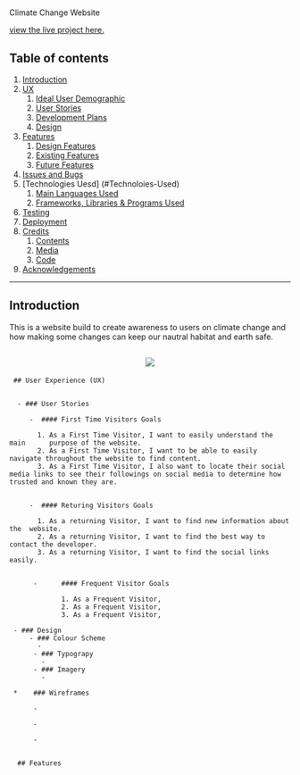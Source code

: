   <h1 align="Center"></h1> Climate Change Website </h1>
  
   [view the live project here.]()
  
   ## Table of contents
  1. [Introduction](#Introduction)
  2. [UX](#UX)
     1. [Ideal User Demographic](#Ideal-User-Demographic)
     2. [User Stories](#User-Stories)
     3. [Development Plans](#Development-Plans)
     4. [Design](#Designs)
  3. [Features](#Features)
     1. [Design Features](#Design-Features)
     2. [Existing Features](#Existing-Features)
     3. [Future Features](#Future-Features)
  4. [Issues and Bugs](#Issues-and-Bugs)
  5. [Technologies Uesd] (#Technoloies-Used)
     1. [Main Languages Used](#Main-Language-Used)
     2. [Frameworks, Libraries & Programs Used](#Frameworks,-Libraries-&-Programs-Used)
  6. [Testing](#Testing)
  7. [Deployment](#Deployment)
  8. [Credits](#Credits)
     1. [Contents](#Credits)
     2. [Media](#Media)
     3. [Code](#Code)
  9. [Acknowledgements](#Acknowledgements)
  ***

## Introduction

This is a website build to create awareness to users on climate change and how making some changes can keep our nautral habitat and earth safe.

   <h2 align="center"><img src="hero image here"></h2>

     ## User Experience (UX)


      - ### User Stories

         -  #### First Time Visitors Goals

           1. As a First Time Visitor, I want to easily understand the main      purpose of the website.
           2. As a First Time Visitor, I want to be able to easily navigate throughout the website to find content.
           3. As a First Time Visitor, I also want to locate their social media links to see their followings on social media to determine how trusted and known they are.


         -  #### Returing Visitors Goals

           1. As a returning Visitor, I want to find new information about the  website.
           2. As a returning Visitor, I want to find the best way to contact the developer.
           3. As a returning Visitor, I want to find the social links easily.


          -      #### Frequent Visitor Goals

                 1. As a Frequent Visitor,
                 2. As a Frequent Visitor,
                 3. As a Frequent Visitor,

     - ### Design
         - ### Colour Scheme
           -
          - ### Typograpy
            -
          - ### Imagery
            -

     *    ### Wireframes

          -

          -

          -


      ## Features
